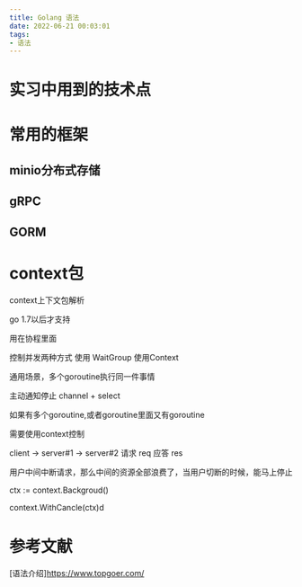 ```yaml
---
title: Golang 语法
date: 2022-06-21 00:03:01
tags:
- 语法
---
```




# 实习中用到的技术点



# 常用的框架

## minio分布式存储

## gRPC

## GORM

# context包
context上下文包解析

go 1.7以后才支持

用在协程里面

控制并发两种方式
	使用 WaitGroup
	使用Context

通用场景，多个goroutine执行同一件事情

主动通知停止
channel + select

如果有多个goroutine,或者goroutine里面又有goroutine

需要使用context控制


client -> server#1 -> server#2
请求 req
应答 res

用户中间中断请求，那么中间的资源全部浪费了，当用户切断的时候，能马上停止


ctx := context.Backgroud()

context.WithCancle(ctx)d


# 参考文献

[语法介绍]https://www.topgoer.com/